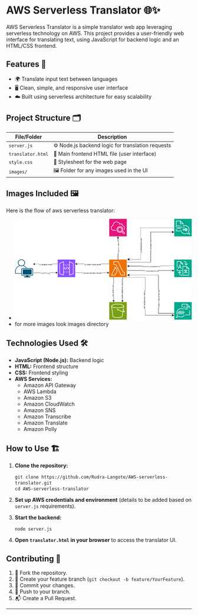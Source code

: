# AWS Serverless Translator 🌐✨

AWS Serverless Translator is a simple translator web app leveraging serverless technology on AWS. This project provides a user-friendly web interface for translating text, using JavaScript for backend logic and an HTML/CSS frontend.

## Features 🚀

- 🌍 Translate input text between languages
- 🖥️ Clean, simple, and responsive user interface
- ☁️ Built using serverless architecture for easy scalability

## Project Structure 🗂️

| File/Folder       | Description                                              |
|-------------------|----------------------------------------------------------|
| `server.js`       | ⚙️ Node.js backend logic for translation requests         |
| `translator.html` | 📝 Main frontend HTML file (user interface)               |
| `style.css`       | 🎨 Stylesheet for the web page                            |
| `images/`         | 🖼️ Folder for any images used in the UI                   |

## Images Included 🖼️

Here is the flow of aws serverless translator:

- ![apigateway](images/translator_arc.png) 
- for more images look images directory

## Technologies Used 🛠️

- **JavaScript (Node.js):** Backend logic
- **HTML:** Frontend structure
- **CSS:** Frontend styling
- **AWS Services:**  
  - Amazon API Gateway  
  - AWS Lambda  
  - Amazon S3  
  - Amazon CloudWatch  
  - Amazon SNS  
  - Amazon Transcribe  
  - Amazon Translate  
  - Amazon Polly

## How to Use 🏗️

1. **Clone the repository:**  
    ```
    git clone https://github.com/Rudra-Langote/AWS-serverless-translator.git
    cd AWS-serverless-translator
    ```

2. **Set up AWS credentials and environment** (details to be added based on `server.js` requirements).

3. **Start the backend:**  
    ```
    node server.js
    ```

4. **Open `translator.html` in your browser** to access the translator UI.

## Contributing 🤝

1. 🍴 Fork the repository.
2. 🌱 Create your feature branch (`git checkout -b feature/YourFeature`).
3. 💾 Commit your changes.
4. 🚀 Push to your branch.
5. 📬 Create a Pull Request.

---
